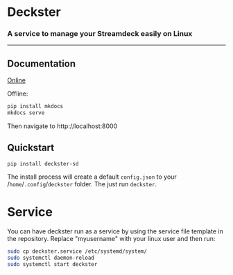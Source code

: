 # Deckster
### A service to manage your Streamdeck easily on Linux
---

## Documentation

[Online](https://deckster-sd.readthedocs.io/en/latest/)

Offline:
```bash
pip install mkdocs
mkdocs serve
```
Then navigate to http://localhost:8000

## Quickstart
```
pip install deckster-sd
```
The install process will create a default `config.json` to your /`home`/`.config`/`deckster` folder. The just run `deckster`.

# Service
You can have deckster run as a service by using the service file template in the repository. Replace "myusername" with your linux user and then run:
```bash
sudo cp deckster.service /etc/systemd/system/
sudo systemctl daemon-reload
sudo systemctl start deckster
```